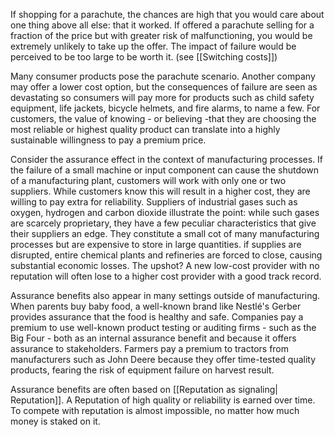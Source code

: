 If shopping for a parachute, the chances are high that you would care about one thing above all else: that it worked. If offered a parachute selling for a fraction of the price but with greater risk of malfunctioning, you would be extremely unlikely to take up the offer. The impact of failure would be perceived to be too large to be worth it. (see [[Switching costs]])

Many consumer products pose the parachute scenario. Another company may offer a lower cost option, but the consequences of failure are seen as devastating so consumers will pay more for products such as child safety equipment, life jackets, bicycle helmets, and fire alarms, to name a few. For customers, the value of knowing - or believing -that they are choosing the most reliable or highest quality product can translate into a highly sustainable willingness to pay a premium price.

Consider the assurance effect in the context of manufacturing processes. If the failure of a small machine or input component can cause the shutdown of a manufacturing plant, customers will work with only one or two suppliers. While customers know this will result in a higher cost, they are willing to pay extra for reliability. Suppliers of industrial gases such as oxygen, hydrogen  and carbon dioxide illustrate the point: while such gases are scarcely proprietary, they have a few peculiar characteristics that give their suppliers an edge. They constitute a small cot of many manufacturing processes but are expensive to store in large quantities. if supplies are disrupted, entire chemical plants and refineries are forced to close, causing substantial economic losses. The upshot? A new low-cost provider with no reputation will often lose to a higher cost provider with a good track record.

Assurance benefits also appear in many settings outside of manufacturing. When parents buy baby food, a well-known brand like Nestlé's Gerber provides assurance that the food is healthy and safe. Companies pay a premium to use well-known product testing or auditing firms - such as the Big Four - both as an internal assurance benefit and because it offers assurance to stakeholders. Farmers pay a premium to tractors from manufacturers such as John Deere because they offer time-tested quality products, fearing the risk of equipment failure on harvest result.

Assurance benefits are often based on [[Reputation as signaling| Reputation]]. A Reputation of high quality or reliability is earned over time. To compete with reputation is almost impossible, no matter how much money is staked on it.
